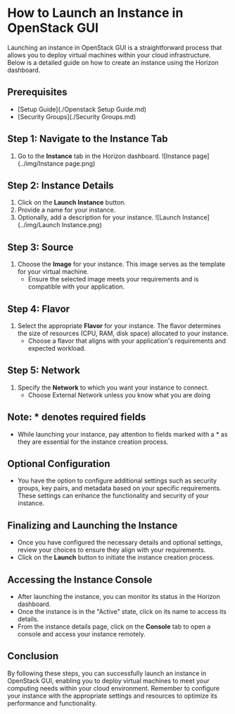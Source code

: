 # How to Launch an Instance in OpenStack GUI

Launching an instance in OpenStack GUI is a straightforward process that allows you to deploy virtual machines within your cloud infrastructure. Below is a detailed guide on how to create an instance using the Horizon dashboard.

## Prerequisites

- [Setup Guide](./Openstack Setup Guide.md)
- [Security Groups](./Security Groups.md)

## Step 1: Navigate to the Instance Tab

1. Go to the **Instance** tab in the Horizon dashboard.
![Instance page](../img/Instance page.png)

## Step 2: Instance Details

1. Click on the **Launch Instance** button.
2. Provide a name for your instance.
3. Optionally, add a description for your instance.
![Launch Instance](../img/Launch Instance.png)

## Step 3: Source

1. Choose the **Image** for your instance. This image serves as the template for your virtual machine.
   - Ensure the selected image meets your requirements and is compatible with your application.

## Step 4: Flavor

1. Select the appropriate **Flavor** for your instance. The flavor determines the size of resources (CPU, RAM, disk space) allocated to your instance.
   - Choose a flavor that aligns with your application's requirements and expected workload.

## Step 5: Network

1. Specify the **Network** to which you want your instance to connect.
   - Choose External Network unless you know what you are doing

## Note: * denotes required fields

- While launching your instance, pay attention to fields marked with a * as they are essential for the instance creation process.

## Optional Configuration

- You have the option to configure additional settings such as security groups, key pairs, and metadata based on your specific requirements. These settings can enhance the functionality and security of your instance.

## Finalizing and Launching the Instance

- Once you have configured the necessary details and optional settings, review your choices to ensure they align with your requirements.
- Click on the **Launch** button to initiate the instance creation process.

## Accessing the Instance Console

- After launching the instance, you can monitor its status in the Horizon dashboard.
- Once the instance is in the "Active" state, click on its name to access its details.
- From the instance details page, click on the **Console** tab to open a console and access your instance remotely.

## Conclusion

By following these steps, you can successfully launch an instance in OpenStack GUI, enabling you to deploy virtual machines to meet your computing needs within your cloud environment. Remember to configure your instance with the appropriate settings and resources to optimize its performance and functionality.
